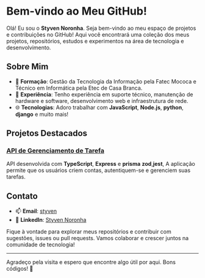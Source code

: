 # Bem-vindo ao Meu GitHub!

Olá! Eu sou o **Styven Noronha**. Seja bem-vindo ao meu espaço de projetos e contribuições no GitHub! Aqui você encontrará uma coleção dos meus projetos, repositórios, estudos e experimentos na área de tecnologia e desenvolvimento.

## Sobre Mim

- 💼 **Formação**: Gestão da Tecnologia da Informação pela Fatec Mococa e Técnico em Informática pela Etec de Casa Branca.
- 🚀 **Experiência**: Tenho experiência em suporte técnico, manutenção de hardware e software, desenvolvimento web e infraestrutura de rede.
- 🌐 **Tecnologias**: Adoro trabalhar com  **JavaScript**, **Node.js**, **python**, **django** e muito mais!

## Projetos Destacados

### [API de Gerenciamento de Tarefa ](https://github.com/StyvenNoronha/Gerenciador-de-tarefas)
API desenvolvida com **TypeScript**, **Express** e **prisma** **zod**,**jest**, A aplicação permite que os usuários criem contas, autentiquem-se e gerenciem suas tarefas.


## Contato

- 📫 **Email**: [styven](mailto:styvenn16@gmail.com)
- 💼 **LinkedIn**: [Styven Noronha](https://www.linkedin.com/in/styven-noronha)

Fique à vontade para explorar meus repositórios e contribuir com sugestões, issues ou pull requests. Vamos colaborar e crescer juntos na comunidade de tecnologia!

---

Agradeço pela visita e espero que encontre algo útil por aqui. Bons códigos! 🚀


